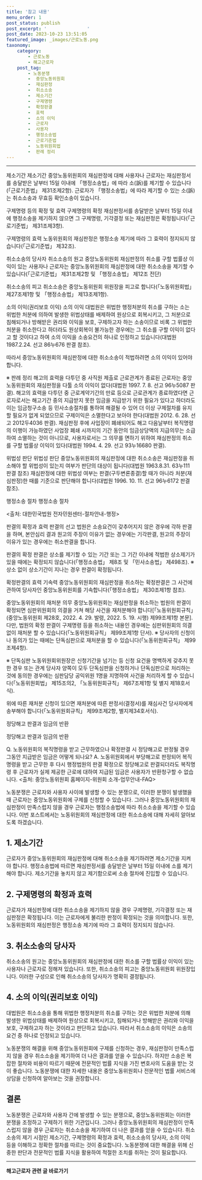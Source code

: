 ```yaml
---
title: '참고 내용'
menu_order: 1
post_status: publish
post_excerpt: '               '
post_date: 2023-10-23 13:51:05
featured_image: _images/근로노동.png
taxonomy:
    category:
        - 근로노동
        - 해고근로자
    post_tag:
        - 노동분쟁
        -  중앙노동위원회
        -  재심판정
        -  취소소송
        -  제소기간
        -  구제명령
        -  확정판결
        -  효력
        -  소의 이익
        -  근로자
        -  사용자
        -  행정소송법
        -  근로기준법
        -  노동위원회법
        -  판례 정리
---
```


---------------

제소기간
제소기간 중앙노동위원회의 재심판정에 대해 사용자나 근로자는 재심판정서를 송달받은 날부터 15일 이내에 「행정소송법」에 따라 소(訴)를 제기할 수 있습니다(「근로기준법」 제31조제2항). 근로자가 「행정소송법」에 따라 제기할 수 있는 소(訴)는 취소소송과 무효등 확인소송이 있습니다.

구제명령 등의 확정 및 효력
구제명령의 확정
재심판정서를 송달받은 날부터 15일 이내에 행정소송을 제기하지 않으면 그 구제명령, 기각결정 또는 재심판정은 확정됩니다(「근로기준법」 제31조제3항).

구제명령의 효력
노동위원회의 재심판정은 행정소송 제기에 따라 그 효력이 정지되지 않습니다(「근로기준법」 제32조).

취소소송의 당사자
취소소송의 원고
중앙노동위원회 재심판정의 취소를 구할 법률상 이익이 있는 사용자나 근로자는 중앙노동위원회의 재심판정에 대한 취소소송을 제기할 수 있습니다(「근로기준법」 제31조제2항 및 「행정소송법」 제12조 전단)

취소소송의 피고
취소소송은 중앙노동위원회 위원장을 피고로 합니다(「노동위원회법」 제27조제1항 및 「행정소송법」 제13조제1항).

소의 이익(권리보호 이익)
소의 이익
대법원은 위법한 행정처분의 취소를 구하는 소는 위법한 처분에 의하여 발생한 위법상태를 배제하여 원상으로 회복시키고, 그 처분으로 침해되거나 방해받은 권리와 이익을 보호, 구제하고자 하는 소송이므로 비록 그 위법한 처분을 취소한다고 하더라도 원상회복이 불가능한 경우에는 그 취소를 구할 이익이 없다고 할 것이다고 하여 소의 이익을 소송요건의 하나로 인정하고 있습니다(대법원 1987.2.24. 선고 86누676 판결 참조).

따라서 중앙노동위원회의 재심판정에 대한 취소소송이 적법하려면 소의 이익이 있어야 합니다.

※ 판례 정리
해고의 효력을 다투던 중 사직원 제출로 근로관계가 종료된 근로자는 중앙노동위원회의 재심판정을 다툴 소의 이익이 없다(대법원 1997. 7. 8. 선고 96누5087 판결). 해고의 효력을 다투던 중 근로계약기간의 만료 등으로 근로관계가 종료하였다면 근로자로서는 해고기간 중의 지급받지 못한 임금을 지급받기 위한 필요가 있다고 하더라도 이는 임금청구소송 등 민사소송절차를 통하여 해결될 수 있어 더 이상 구제절차를 유지할 필요가 없게 되었으므로 구제이익은 소멸한다고 보아야 한다(대법원 2012. 6. 28. 선고 2012두4036 판결). 재심판정 후에 사업장이 폐쇄되어도 해고 다음날부터 복직명령의 이행이 가능하였던 사업장 폐쇄 시까지의 기간 동안의 임금상당액의 지급의무는 소급하여 소멸하는 것이 아니므로, 사용자로서는 그 의무를 면하기 위하여 재심판정의 취소를 구할 법률상 이익이 있다(대법원 1994. 4. 29. 선고 93누16680 판결).

위법성 판단
위법성 판단
중앙노동위원회의 재심판정에 대한 취소소송은 재심판정을 취소해야 할 위법성이 있는지 여부가 판단의 대상이 됩니다(대법원 1963.8.31. 63누111 판결 참조) 재심판정에 대한 위법성 여부는 판결(구두변론종결)할 때가 아니라 처분(재심판정)한 때를 기준으로 판단해야 합니다(대법원 1996. 10. 11. 선고 96누6172 판결 참조).

행정소송 절차
행정소송 절차

<출처: 대한민국법원 전자민원센터-절차안내-행정>

판결의 확정과 효력
판결의 선고
법원은 소송요건이 갖추어지지 않은 경우에 각하 판결을 하며, 본안심리 결과 원고의 주장이 이유가 없는 경우에는 기각판결, 원고의 주장이 이유가 있는 경우에는 취소판결을 합니다.

판결의 확정
판결은 상소를 제기할 수 있는 기간 또는 그 기간 이내에 적법한 상소제기가 있을 때에는 확정되지 않습니다(「행정소송법」 제8조 및 「민사소송법」 제498조). ※ 상소 없이 상소기간이 지나는 경우 판결이 확정됩니다.

확정판결의 효력
기속력
중앙노동위원회의 재심판정을 취소하는 확정판결은 그 사건에 관하여 당사자인 중앙노동위원회를 기속합니다(「행정소송법」 제30조제1항 참조).

중앙노동위원회의 재처분 의무
중앙노동위원회는 재심판정을 취소하는 법원의 판결이 확정되면 심판위원회의 의결을 거쳐 해당 사건을 재처분해야 합니다[「노동위원회규칙」(중앙노동위원회 제28호, 2022. 4. 29. 발령, 2022. 5. 19. 시행) 제99조제1항 본문]. 다만, 법원의 확정 판결이 구제명령 등을 취소하는 내용인 경우에는 심판위원회의 의결 없이 재처분 할 수 있습니다(「노동위원회규칙」 제99조제1항 단서). ※ 당사자의 신청이나 동의가 있는 때에는 단독심판으로 재처분을 할 수 있습니다(「노동위원회규칙」 제99조제4항).

※ 단독심판
노동위원회위원장은 신청기간을 넘기는 등 신청 요건을 명백하게 갖추지 못한 경우 또는 관계 당사자 양쪽이 모두 단독심판을 신청하거나 단독심판으로 처리하는 것에 동의한 경우에는 심판담당 공익위원 1명을 지명하여 사건을 처리하게 할 수 있습니다(「노동위원회법」 제15조의2, 「노동위원회규칙」 제67조제1항 및 별지 제18호서식).

위에 따른 재처분 신청이 있으면 재처분에 따른 판정서(결정서)를 재심사건 당사자에게 송부해야 합니다(「노동위원회규칙」 제99조제2항, 별지제34호서식).

정당해고 판결과 임금의 반환

정당해고 판결과 임금의 반환

Q. 노동위원회의 복직명령을 받고 근무하였으나 확정판결 시 정당해고로 판정될 경우 그동안 지급받은 임금은 어떻게 되나요? A. 노동위원회에서 부당해고로 판정되어 복직명령을 받고 근무한 후 다시 행정법원의 판결 확정으로 정당해고로 판결되더라도 복직명령 후 근로자가 실제 제공한 근로에 대하여 지급된 임금은 사용자가 반환청구할 수 없습니다. <출처: 중앙노동위원회 홈페이지-위원회 소개-업무안내-FAQ>


노동분쟁은 근로자와 사용자 사이에 발생할 수 있는 분쟁으로, 이러한 분쟁이 발생했을 때 근로자는 중앙노동위원회에 구제를 신청할 수 있습니다. 그러나 중앙노동위원회의 재심판정이 만족스럽지 않을 경우 근로자는 행정소송법에 따라 취소소송을 제기할 수 있습니다. 이번 포스트에서는 노동위원회의 재심판정에 대한 취소소송에 대해 자세히 알아보도록 하겠습니다.

## 1. 제소기간
근로자가 중앙노동위원회의 재심판정에 대해 취소소송을 제기하려면 제소기간을 지켜야 합니다. 행정소송법에 따르면 재심판정서를 송달받은 날부터 15일 이내에 소를 제기해야 합니다. 제소기간을 놓치지 않고 제기함으로써 소송 절차에 진입할 수 있습니다.

## 2. 구제명령의 확정과 효력
근로자가 재심판정에 대한 취소소송을 제기하지 않을 경우 구제명령, 기각결정 또는 재심판정은 확정됩니다. 이는 근로자에게 불리한 판정이 확정되는 것을 의미합니다. 또한, 노동위원회의 재심판정은 행정소송 제기에 따라 그 효력이 정지되지 않습니다.

## 3. 취소소송의 당사자
취소소송의 원고는 중앙노동위원회의 재심판정에 대한 취소를 구할 법률상 이익이 있는 사용자나 근로자로 정해져 있습니다. 또한, 취소소송의 피고는 중앙노동위원회 위원장입니다. 이러한 구성으로 인해 취소소송의 당사자가 명확히 결정됩니다.

## 4. 소의 이익(권리보호 이익)
대법원은 취소소송을 통해 위법한 행정처분의 취소를 구하는 것은 위법한 처분에 의해 발생한 위법상태를 배제하여 원상으로 회복시키고, 침해되거나 방해받은 권리와 이익을 보호, 구제하고자 하는 것이라고 판단하고 있습니다. 따라서 취소소송의 이익은 소송의 요건 중 하나로 인정되고 있습니다.

노동분쟁의 해결을 위해 중앙노동위원회에 구제를 신청하는 경우, 재심판정이 만족스럽지 않을 경우 취소소송을 제기하여 더 나은 결과를 얻을 수 있습니다. 하지만 소송은 복잡한 절차와 비용이 따르기 때문에 전문적인 법률 지식을 가진 변호사의 도움을 받는 것이 좋습니다. 노동분쟁에 대한 자세한 내용은 중앙노동위원회나 전문적인 법률 서비스에 상담을 신청하여 알아보는 것을 권장합니다.

## 결론
노동분쟁은 근로자와 사용자 간에 발생할 수 있는 분쟁으로, 중앙노동위원회는 이러한 분쟁을 조정하고 구제하기 위한 기관입니다. 그러나 중앙노동위원회의 재심판정이 만족스럽지 않을 경우 근로자는 취소소송을 제기하여 더 나은 결과를 얻을 수 있습니다. 취소소송의 제기 시점인 제소기간, 구제명령의 확정과 효력, 취소소송의 당사자, 소의 이익 등을 이해하고 정확한 절차를 따르는 것이 중요합니다. 노동분쟁에 대한 해결을 위해 신중한 판단과 전문적인 법률 지식을 활용하여 적절한 조치를 취하는 것이 필요합니다.
<!-- wp:separator -->
<hr class="wp-block-separator has-alpha-channel-opacity"/>
<!-- /wp:separator -->

<!-- wp:group {"backgroundColor":"base","layout":{"type":"constrained"}} -->
<div class="wp-block-group has-base-background-color has-background"><!-- wp:paragraph {"align":"center","fontSize":"medium"} -->
<p class="has-text-align-center has-large-font-size"><strong>해고근로자 관련 글 바로가기</strong></p>
<!-- /wp:paragraph -->


<!-- wp:latest-posts
{"categories":[{"id":12660,"count":19,"description":"","link":"https://uknowlaw.com/category/%ed%95%b4%ea%b3%a0%ea%b7%bc%eb%a1%9c%ec%9e%90/","name":"해고근로자","slug":"해고근로자","taxonomy":"category","parent":0,"meta":[],"_links":{"self":[{"href":"https://uknowlaw.com/wp-json/wp/v2/categories/12660"}],"collection":[{"href":"https://uknowlaw.com/wp-json/wp/v2/categories"}],"about":[{"href":"https://uknowlaw.com/wp-json/wp/v2/taxonomies/category"}],"wp:post_type":[{"href":"https://uknowlaw.com/wp-json/wp/v2/posts?categories=12660"}],"curies":[{"name":"wp","href":"https://api.w.org/{rel}","templated":true}]}}]} /--></div>
<!-- /wp:group -->